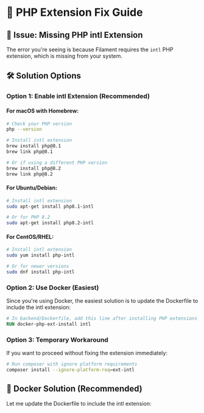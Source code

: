 # 🔧 PHP Extension Fix Guide

## 🚨 **Issue: Missing PHP intl Extension**

The error you're seeing is because Filament requires the `intl` PHP extension, which is missing from your system.

## 🛠️ **Solution Options**

### **Option 1: Enable intl Extension (Recommended)**

#### **For macOS with Homebrew:**
```bash
# Check your PHP version
php --version

# Install intl extension
brew install php@8.1
brew link php@8.1

# Or if using a different PHP version
brew install php@8.2
brew link php@8.2
```

#### **For Ubuntu/Debian:**
```bash
# Install intl extension
sudo apt-get install php8.1-intl

# Or for PHP 8.2
sudo apt-get install php8.2-intl
```

#### **For CentOS/RHEL:**
```bash
# Install intl extension
sudo yum install php-intl

# Or for newer versions
sudo dnf install php-intl
```

### **Option 2: Use Docker (Easiest)**

Since you're using Docker, the easiest solution is to update the Dockerfile to include the intl extension:

```dockerfile
# In backend/Dockerfile, add this line after installing PHP extensions
RUN docker-php-ext-install intl
```

### **Option 3: Temporary Workaround**

If you want to proceed without fixing the extension immediately:

```bash
# Run composer with ignore platform requirements
composer install --ignore-platform-req=ext-intl
```

## 🐳 **Docker Solution (Recommended)**

Let me update the Dockerfile to include the intl extension:
